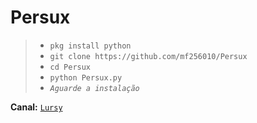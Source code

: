 # Persux
> - ```pkg install python```  
> - ```git clone https://github.com/mf256010/Persux```
> - ```cd Persux```
> - ```python Persux.py```
> - *```Aguarde a instalação```*  

**Canal:** [`Lursy`](https://www.youtube.com/channel/UCwmkiKIZHL1wscYHfIINZKw)  

